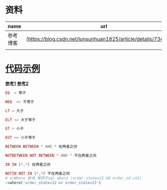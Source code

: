

# 资料

| name     | url                                                          |
| -------- | ------------------------------------------------------------ |
| 参考博客 | [https://blog.csdn.net/lunsunhuan1825/article/details/73467368] |
|          |                                                              |

# [代码示例](https://www.kancloud.cn/manual/thinkphp5_1/354004)

[**参考1**](https://www.kancloud.cn/manual/thinkphp5_1/354085)  [**参考2**](https://www.kancloud.cn/manual/thinkphp5_1/354107)

```php
EQ  = 等于

NEQ  <> 不等于

LT < 大于

ELT <= 大于等于

GT > 小于

EGT >= 小于等于

BETWEEN BETWEEN * AND * 在两者之间

NOTBETWEEN NOT BETWEEN * AND * 不在两者之间

IN IN (*,*) 在两者之间

NOTIN NOT IN (*,*) 不在两者之间
# orWhere 查询 等同于sql where (order_state=12 OR order_id =13)
->where('order_state=12 or order_state=13')     
```

